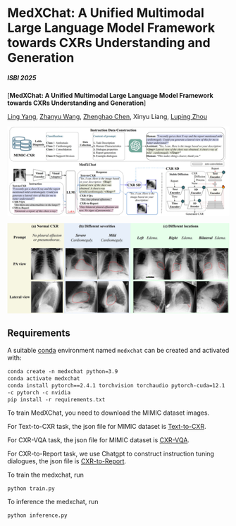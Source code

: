 # MedXChat: A Unified Multimodal Large Language Model Framework towards CXRs Understanding and Generation
##### ISBI 2025

[**MedXChat: A Unified Multimodal Large Language Model Framework towards CXRs Understanding and Generation**]

[Ling Yang](https://scholar.google.com/citations?user=0x4eX9cAAAAJ&hl=zh-CN),
[Zhanyu Wang](https://scholar.google.com/citations?hl=zh-CN&user=maeFb38AAAAJ),
[Zhenghao Chen](https://scholar.google.com/citations?hl=zh-CN&user=BThVCu8AAAAJ),
Xinyu Liang,
[Luping Zhou](https://scholar.google.com/citations?user=BThVCu8AAAAJ&hl=zh-CN&oi=ao)<br/>


![teaser](assets/medxchat.png)

![teaser](assets/results.png)

## Requirements
A suitable [conda](https://conda.io/) environment named `medxchat` can be created
and activated with:

```
conda create -n medxchat python=3.9
conda activate medxchat
conda install pytorch==2.4.1 torchvision torchaudio pytorch-cuda=12.1 -c pytorch -c nvidia
pip install -r requirements.txt
```

To train MedXChat, you need to download the MIMIC dataset images.

For Text-to-CXR task, the json file for MIMIC dataset is [Text-to-CXR]().

For CXR-VQA task, the json file for MIMIC dataset is [CXR-VQA]().

For CXR-to-Report task, we use Chatgpt to construct instruction tuning dialogues, the json file is [CXR-to-Report]().




To train the medxchat, run
```
python train.py
```

To inference the medxchat, run
```
python inference.py
```
